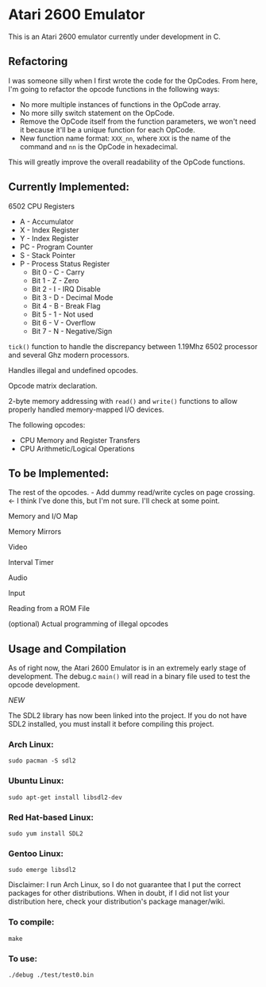 # Atari 2600 Emulator

This is an Atari 2600 emulator currently under development in C.

## Refactoring

I was someone silly when I first wrote the code for the OpCodes. From here, I'm going to refactor the opcode
functions in the following ways:
* No more multiple instances of functions in the OpCode array.
* No more silly switch statement on the OpCode.
* Remove the OpCode itself from the function parameters, we won't need it because it'll be a unique function for each OpCode.
* New function name format: `XXX_nn`, where `XXX` is the name of the command and `nn` is the OpCode in hexadecimal.

This will greatly improve the overall readability of the OpCode functions.

## Currently Implemented:

6502 CPU Registers  
* A - Accumulator
* X - Index Register
* Y - Index Register
* PC - Program Counter
* S - Stack Pointer
* P - Process Status Register
    * Bit 0 - C - Carry
    * Bit 1 - Z - Zero
    * Bit 2 - I - IRQ Disable
    * Bit 3 - D - Decimal Mode
    * Bit 4 - B - Break Flag
    * Bit 5 - 1 - Not used
    * Bit 6 - V - Overflow
    * Bit 7 - N - Negative/Sign

`tick()` function to handle the discrepancy between 1.19Mhz 6502 processor and several Ghz modern processors.

Handles illegal and undefined opcodes.

Opcode matrix declaration.

2-byte memory addressing with `read()` and `write()` functions to allow properly handled memory-mapped I/O devices.

The following opcodes:
* CPU Memory and Register Transfers
* CPU Arithmetic/Logical Operations

## To be Implemented:

The rest of the opcodes. - Add dummy read/write cycles on page crossing. <- I think I've done this, but I'm not sure. I'll check at some point.

Memory and I/O Map

Memory Mirrors

Video

Interval Timer

Audio

Input

Reading from a ROM File

(optional) Actual programming of illegal opcodes

## Usage and Compilation

As of right now, the Atari 2600 Emulator is in an extremely early stage of development.
The debug.c `main()` will read in a binary file used to test the opcode development.

*NEW*

The SDL2 library has now been linked into the project. If you do not have SDL2 installed,
you must install it before compiling this project.

### Arch Linux:
    sudo pacman -S sdl2
### Ubuntu Linux:
    sudo apt-get install libsdl2-dev
### Red Hat-based Linux:
    sudo yum install SDL2
### Gentoo Linux:
    sudo emerge libsdl2

Disclaimer: I run Arch Linux, so I do not guarantee that I put the correct packages
for other distributions. When in doubt, if I did not list your distribution here,
check your distribution's package manager/wiki.

### To compile:
    make

### To use:
    ./debug ./test/test0.bin
